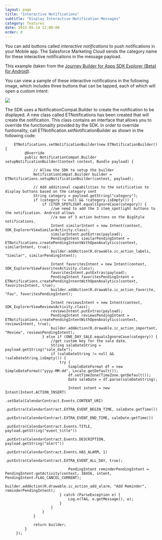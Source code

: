```yaml
---
layout: page
title: "Interactive Notifications"
subtitle: "Display Interactive Notification Messages"
category: features
date: 2015-05-14 12:00:00
order: 8
---
```

You can add buttons called *interactive notifications* to push notifications in your Mobile app. The Salesforce Marketing Cloud sends the category name for these interactive notifications in the message payload. 

This example (taken from the <a href="https://github.com/ExactTarget/JB4A-SDK-Android-Beta/tree/beta/JB4A-SDK-Explorer" target="_blank">Journey Builder for Apps SDK Explorer (Beta) for Android</a>).

You can view a sample of these interactive notifications in the following image, which includes three buttons that can be tapped, each of which will open a custom intent:<br/>

<img class="img-responsive" src="{{ site.baseurl }}/assets/AndroidInteractiveNotification.png" />

The SDK uses a NotificationCompat.Builder to create the notification to be displayed.  A new class called ETNotifications has been created that will create the notification.  This class contains an interface that allows you to override the functionality provided by the SDK.  In order to override funtionality, call ETNotification.setNotificationBuilder as shown in the following code:

~~~
    ETNotifications.setNotificationBuilder(new ETNotificationBuilder() {
         @Override
         public NotificationCompat.Builder setupNotificationBuilder(Context context, Bundle payload) {

             // Allow the SDK to setup the builder
             NotificationCompat.Builder builder = ETNotifications.setupNotificationBuilder(context, payload);

             // Add additional capabilities to the notification to display buttons based on the category sent
             String category = payload.getString("category");
             if (category != null && !category.isEmpty()) {
                 if (ITEM_SPOTLIGHT.equalsIgnoreCase(category)) {
                     //we need to add the 3 item_spotlight buttons to the notification. Android allows
                     //a max of 3 action buttons on the BigStyle notifications.
                     Intent similarIntent = new Intent(context, SDK_ExplorerViewSimilarActivity.class);
                     similarIntent.putExtras(payload);
                     PendingIntent similarPendingIntent = ETNotifications.createPendingIntentWithOpenAnalytics(context, similarIntent, true);
                     builder.addAction(R.drawable.ic_action_labels, "Similar", similarPendingIntent);

                     Intent favoritesIntent = new Intent(context, SDK_ExplorerViewFavoritesActivity.class);
                     favoritesIntent.putExtras(payload);
                     PendingIntent favoritesPendingIntent = ETNotifications.createPendingIntentWithOpenAnalytics(context, favoritesIntent, true);
                     builder.addAction(R.drawable.ic_action_favorite, "Fav", favoritesPendingIntent);

                     Intent reviewsIntent = new Intent(context, SDK_ExplorerViewReviewsActivity.class);
                     reviewsIntent.putExtras(payload);
                     PendingIntent reviewsPendingIntent = ETNotifications.createPendingIntentWithOpenAnalytics(context, reviewsIntent, true);
                     builder.addAction(R.drawable.ic_action_important, "Review", reviewsPendingIntent);
                 } else if (ONE_DAY_SALE.equalsIgnoreCase(category)) {
                     //get custom key for the sale date.
                     String saleDateString = payload.getString("sale_date");
                     if (saleDateString != null && !saleDateString.isEmpty()) {
                         try {
                             SimpleDateFormat df = new SimpleDateFormat("yyyy-MM-dd", Locale.getDefault());
                             df.setTimeZone(TimeZone.getDefault());
                             Date saleDate = df.parse(saleDateString);

                             Intent intent = new Intent(Intent.ACTION_INSERT)
                                     .setData(CalendarContract.Events.CONTENT_URI)
                                     .putExtra(CalendarContract.EXTRA_EVENT_BEGIN_TIME, saleDate.getTime())
                                     .putExtra(CalendarContract.EXTRA_EVENT_END_TIME, saleDate.getTime())
                                     .putExtra(CalendarContract.Events.TITLE, payload.getString("event_title"))
                                     .putExtra(CalendarContract.Events.DESCRIPTION, payload.getString("alert"))
                                     .putExtra(CalendarContract.Events.HAS_ALARM, 1)
                                     .putExtra(CalendarContract.EXTRA_EVENT_ALL_DAY, true);

                             PendingIntent reminderPendingIntent = PendingIntent.getActivity(context, 38456, intent, PendingIntent.FLAG_CANCEL_CURRENT);
                             builder.addAction(R.drawable.ic_action_add_alarm, "Add Reminder", reminderPendingIntent);
                         } catch (ParseException e) {
                             Log.e(TAG, e.getMessage(), e);
                         }
                     }
                 }
             }

             return builder;
         }
     });
~~~
